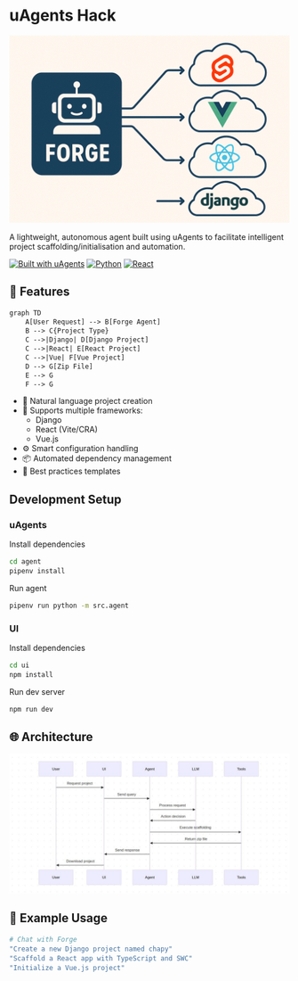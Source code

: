 # uAgents Hack

![Forge Logo](assets/forge.png)

A lightweight, autonomous agent built using uAgents to facilitate intelligent project scaffolding/initialisation and automation.

[![Built with uAgents](https://img.shields.io/badge/Built%20with-uAgents-blue)](https://github.com/fetch-ai/uAgents)
[![Python](https://img.shields.io/badge/Python-3.11+-3776AB?logo=python&logoColor=white)](https://www.python.org/downloads/)
[![React](https://img.shields.io/badge/React-18.x-blue)](https://reactjs.org/)

## 🚀 Features

```mermaid
graph TD
    A[User Request] --> B[Forge Agent]
    B --> C{Project Type}
    C -->|Django| D[Django Project]
    C -->|React| E[React Project]
    C -->|Vue| F[Vue Project]
    D --> G[Zip File]
    E --> G
    F --> G
```

- 🤖 Natural language project creation
- 🎯 Supports multiple frameworks:
  - Django
  - React (Vite/CRA)
  - Vue.js
- ⚙️ Smart configuration handling
- 📦 Automated dependency management
- 🔄 Best practices templates

## Development Setup

### uAgents

Install dependencies

```bash
cd agent
pipenv install
```

Run agent

```bash
pipenv run python -m src.agent
```

### UI

Install dependencies

```bash
cd ui
npm install
```

Run dev server

```bash
npm run dev
```

## 🌐 Architecture

![Forge Logo](assets/sequence-diagram.jpg)

## 📝 Example Usage

```bash
# Chat with Forge
"Create a new Django project named chapy"
"Scaffold a React app with TypeScript and SWC"
"Initialize a Vue.js project"
```
